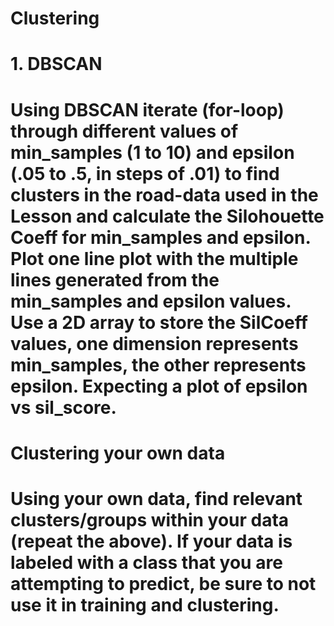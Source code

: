 # Clustering
# 1. DBSCAN
# Using DBSCAN iterate (for-loop) through different values of min_samples (1 to 10) and epsilon (.05 to .5, in steps of .01) to find clusters in the road-data used in the Lesson and calculate the Silohouette Coeff for min_samples and epsilon. Plot one line plot with the multiple lines generated from the min_samples and epsilon values. Use a 2D array to store the SilCoeff values, one dimension represents min_samples, the other represents epsilon. Expecting a plot of epsilon vs sil_score.


# Clustering your own data
# Using your own data, find relevant clusters/groups within your data (repeat the above). If your data is labeled with a class that you are attempting to predict, be sure to not use it in training and clustering.

